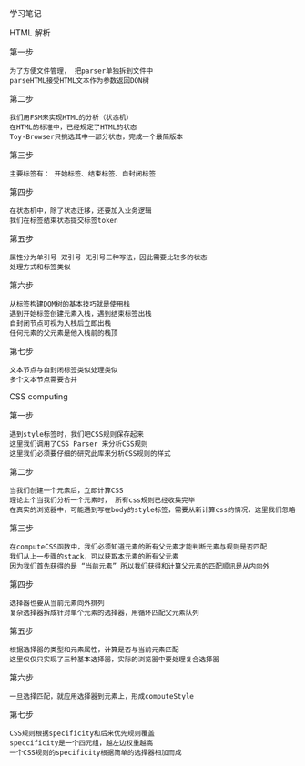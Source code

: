 学习笔记

HTML 解析

第一步

    为了方便文件管理， 把parser单独拆到文件中
    parseHTML接受HTML文本作为参数返回DON树

第二步

    我们用FSM来实现HTML的分析（状态机）
    在HTML的标准中，已经规定了HTML的状态
    Toy-Browser只挑选其中一部分状态，完成一个最简版本

第三步

    主要标签有： 开始标签、结束标签、自封闭标签

第四步

    在状态机中，除了状态迁移，还要加入业务逻辑
    我们在标签结束状态提交标签token

第五步

    属性分为单引号 双引号 无引号三种写法，因此需要比较多的状态
    处理方式和标签类似

第六步

    从标签构建DOM树的基本技巧就是使用栈
    遇到开始标签创建元素入栈，遇到结束标签出栈
    自封闭节点可视为入栈后立即出栈
    任何元素的父元素是他入栈前的栈顶

第七步

    文本节点与自封闭标签类似处理类似
    多个文本节点需要合并

CSS computing

第一步

    遇到style标签时，我们吧CSS规则保存起来
    这里我们调用了CSS Parser 来分析CSS规则
    这里我们必须要仔细的研究此库来分析CSS规则的样式

第二步

    当我们创建一个元素后，立即计算CSS
    理论上个当我们分析一个元素时， 所有css规则已经收集完毕
    在真实的浏览器中，可能遇到写在body的style标签，需要从新计算css的情况，这里我们忽略

第三步

    在computeCSS函数中，我们必须知道元素的所有父元素才能判断元素与规则是否匹配
    我们从上一步骤的stack，可以获取本元素的所有父元素
    因为我们首先获得的是 “当前元素” 所以我们获得和计算父元素的匹配顺讯是从内向外

第四步

    选择器也要从当前元素向外排列
    复杂选择器拆成针对单个元素的选择器，用循环匹配父元素队列

第五步

    根据选择器的类型和元素属性，计算是否与当前元素匹配
    这里仅仅只实现了三种基本选择器，实际的浏览器中要处理复合选择器

第六步

    一旦选择匹配，就应用选择器到元素上，形成computeStyle

第七步

    CSS规则根据specificity和后来优先规则覆盖
    speccificity是一个四元组，越左边权重越高
    一个CSS规则的specificity根据简单的选择器相加而成
